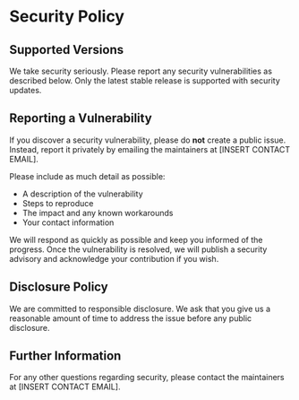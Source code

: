 # Security Policy

## Supported Versions

We take security seriously. Please report any security vulnerabilities as described below. Only the latest stable release is supported with security updates.

## Reporting a Vulnerability

If you discover a security vulnerability, please do **not** create a public issue. Instead, report it privately by emailing the maintainers at [INSERT CONTACT EMAIL].

Please include as much detail as possible:
- A description of the vulnerability
- Steps to reproduce
- The impact and any known workarounds
- Your contact information

We will respond as quickly as possible and keep you informed of the progress. Once the vulnerability is resolved, we will publish a security advisory and acknowledge your contribution if you wish.

## Disclosure Policy

We are committed to responsible disclosure. We ask that you give us a reasonable amount of time to address the issue before any public disclosure.

## Further Information

For any other questions regarding security, please contact the maintainers at [INSERT CONTACT EMAIL].
